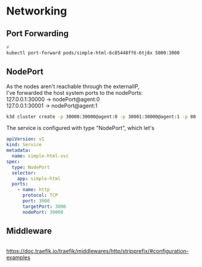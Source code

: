 # Networking

## Port Forwarding

```bash
# 
kubectl port-forward pods/simple-html-6c85448ff6-6tj8x 5000:3000
```

## NodePort

As the nodes aren't reachable through the externalIP,</br>
I've forwarded the host system ports to the nodePorts:</br>
127.0.0.1:30000 -> nodePort@agent:0</br>
127.0.0.1:30001 -> nodePort@agent:1

```bash
k3d cluster create -p 30000:30000@agent:0 -p 30001:30000@agent:1 -p 80:80@loadbalancer --agents 2
```

The service is configured with type "NodePort", which let's

```yaml
apiVersion: v1
kind: Service
metadata:
  name: simple-html-svc
spec:
  type: NodePort
  selector:
    app: simple-html
  ports:
    - name: http
      protocol: TCP
      port: 3000
      targetPort: 3000
      nodePort: 30000
```

## Middleware

```

```

https://doc.traefik.io/traefik/middlewares/http/stripprefix/#configuration-examples